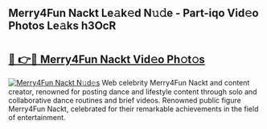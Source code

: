 ## Merry4Fun Nackt Le𝚊k𝚎d N𝚞𝚍e - Part-iqo Vid𝚎o Photos Le𝚊ks h3OcR

# <h2><a href="http://fb7i3rg.evod.top/?m=Merry4Fun+Nackt">🔗 👉🔴 Merry4Fun Nackt Vid𝚎o Ph𝚘t𝚘s</a></h2>

[![Merry4Fun Nackt N𝚞d𝚎s](https://i.imgur.com/8V9OHl7.gif)](http://fb7i3rg.evod.top/?m=Merry4Fun+Nackt)
Web celebrity Merry4Fun Nackt and content creator, renowned for posting dance and lifestyle content through solo and collaborative dance routines and brief videos. Renowned public figure Merry4Fun Nackt, celebrated for their remarkable achievements in the field of entertainment. 
